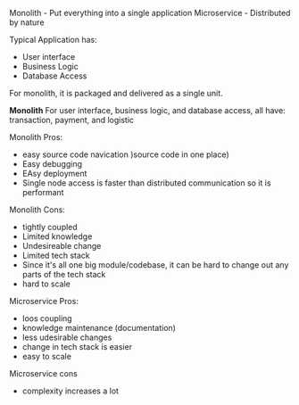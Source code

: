 Monolith - Put everything into a single application
Microservice - Distributed by nature

Typical Application has:
- User interface
- Business Logic
- Database Access

For monolith, it is packaged and delivered as a single unit.

**Monolith**
For user interface, business logic, and database access, all have: transaction, payment, and logistic

Monolith Pros:
- easy source code navication )source code in one place)
- Easy debugging
- EAsy deployment
- Single node access is faster than distributed communication so it is performant

Monolith Cons:
- tightly coupled
- Limited knowledge
- Undesireable change
- Limited tech stack
- Since it's all one big module/codebase, it can be hard to change out any parts of the tech stack
- hard to scale

Microservice Pros:
- loos coupling
- knowledge maintenance (documentation)
- less udesirable changes
- change in tech stack is easier
- easy to scale

Microservice cons
- complexity increases a lot